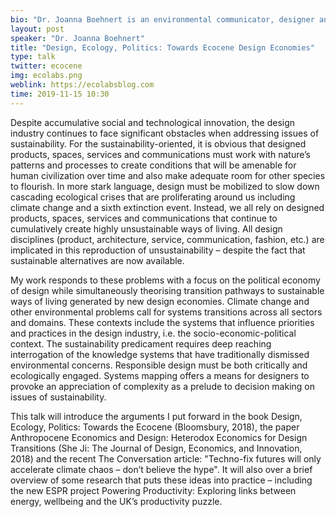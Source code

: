 ```yaml
---
bio: "Dr. Joanna Boehnert is an environmental communicator, designer and educator. She  is a lecturer in Design at the Loughborough University. Her first book Design, Ecology, Politics: Towards the Ecocene was published by Bloomsbury Academic in 2018. She is a Canadian who tweets at @ecocene and @ecolabs."
layout: post
speaker: "Dr. Joanna Boehnert"
title: "Design, Ecology, Politics: Towards Ecocene Design Economies"
type: talk
twitter: ecocene
img: ecolabs.png
weblink: https://ecolabsblog.com
time: 2019-11-15 10:30
---
```



Despite accumulative social and technological innovation, the design industry continues to face significant obstacles when addressing issues of sustainability. For the sustainability-oriented, it is obvious that designed products, spaces, services and communications must work with nature’s patterns and processes to create conditions that will be amenable for human civilization over time and also make adequate room for other species to flourish. In more stark language, design must be mobilized to slow down cascading ecological crises that are proliferating around us including climate change and a sixth extinction event. Instead, we all rely on designed products, spaces, services and communications that continue to cumulatively create highly unsustainable ways of living. All design disciplines (product, architecture, service, communication, fashion, etc.) are implicated in this reproduction of unsustainability – despite the fact that sustainable alternatives are now available.

My work responds to these problems with a focus on the political economy of design while simultaneously theorising transition pathways to sustainable ways of living generated by new design economies. Climate change and other environmental problems call for systems transitions across all sectors and domains. These contexts include the systems that influence priorities and practices in the design industry, i.e. the socio-economic-political context. The sustainability predicament requires deep reaching interrogation of the knowledge systems that have traditionally dismissed environmental concerns. Responsible design must be both critically and ecologically engaged. Systems mapping offers a means for designers to provoke an appreciation of complexity as a prelude to decision making on issues of sustainability.

This talk will introduce the arguments I put forward in the book Design, Ecology, Politics: Towards the Ecocene (Bloomsbury, 2018), the paper Anthropocene Economics and Design: Heterodox Economics for Design Transitions (She Ji: The Journal of Design, Economics, and Innovation, 2018) and the recent The Conversation article: "Techno-fix futures will only accelerate climate chaos – don’t believe the hype". It will also over a brief overview of some research that puts these ideas into practice – including the new ESPR project Powering Productivity: Exploring links between energy, wellbeing and the UK’s productivity puzzle.
